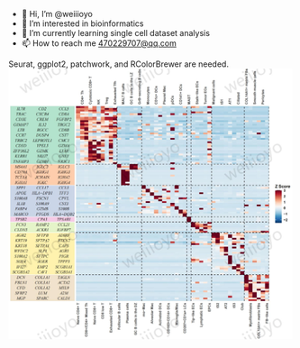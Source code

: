 - 👋 Hi, I’m @weiiioyo
- 👀 I’m interested in bioinformatics
- 🌱 I’m currently learning single cell dataset analysis
- 📫 How to reach me 470229707@qq.com

<!---
weiiioyo/singlecell-heatmap is a ✨ special ✨ repository because its `README.md` (this file) appears on your GitHub profile.
You can click the Preview link to take a look at your changes.
--->
Seurat, ggplot2, patchwork, and RColorBrewer are needed.
![image](https://github.com/weiiioyo/singlecell-heatmap/blob/main/data/test.jpg)
